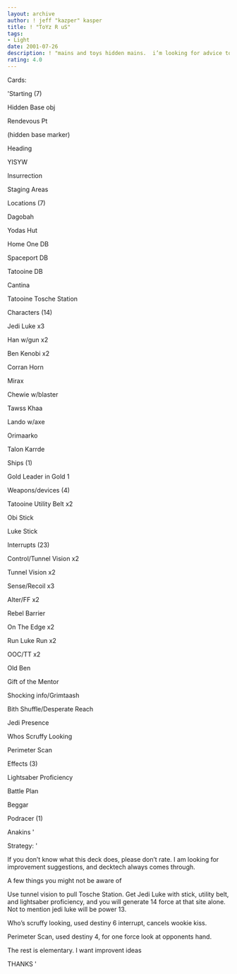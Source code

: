 ```yaml
---
layout: archive
author: ! jeff "kazper" kasper
title: ! "ToYz R uS"
tags:
- Light
date: 2001-07-26
description: ! "mains and toys hidden mains.  i’m looking for advice to improve it, gencon coming up"
rating: 4.0
---
```

Cards: 

'Starting (7)

Hidden Base obj

Rendevous Pt

(hidden base marker)

Heading

YISYW

Insurrection

Staging Areas


Locations (7)

Dagobah

Yodas Hut

Home One DB

Spaceport DB

Tatooine DB

Cantina

Tatooine Tosche Station


Characters (14)

Jedi Luke x3

Han w/gun x2

Ben Kenobi x2

Corran Horn

Mirax

Chewie w/blaster

Tawss Khaa

Lando w/axe

Orimaarko

Talon Karrde


Ships (1)

Gold Leader in Gold 1


Weapons/devices (4)

Tatooine Utility Belt x2

Obi Stick

Luke Stick


Interrupts (23)

Control/Tunnel Vision x2

Tunnel Vision x2

Sense/Recoil x3

Alter/FF x2

Rebel Barrier

On The Edge x2

Run Luke Run x2

OOC/TT x2

Old Ben

Gift of the Mentor

Shocking info/Grimtaash

Bith Shuffle/Desperate Reach

Jedi Presence

Whos Scruffy Looking

Perimeter Scan


Effects (3)

Lightsaber Proficiency

Battle Plan

Beggar


Podracer (1)

Anakins '

Strategy: '

If you don’t know what this deck does, please don’t rate.  I am looking for improvement suggestions, and decktech always comes through.


A few things you might not be aware of


Use tunnel vision to pull Tosche Station.  Get Jedi Luke with stick, utility belt, and lightsaber proficiency, and you will generate 14 force at that site alone.  Not to mention jedi luke will be power 13.


Who’s scruffy looking, used destiny 6 interrupt, cancels wookie kiss.


Perimeter Scan, used destiny 4, for one force look at opponents hand.


The rest is elementary.  I want improvent ideas


THANKS '